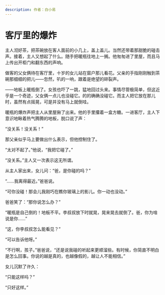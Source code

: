 ```yaml
---
description: 作者：白小易
---
```


# 客厅里的爆炸

&#x20;       主人沏好茶，把茶碗放在客人面前的小几上，盖上盖儿。当然还带着那甜脆的碰击声。接着，主人又想起了什么。随手把暖瓶往地上一搁。他匆匆进了里屋，而且马上传出开柜门和翻东西的声响。

&#x20;       做客的父女俩待在客厅里，十岁的女儿站在窗户那儿看花。父亲的手指刚刚触到茶碗那细细的把儿——忽然，叭的一响，跟着是绝望的碎裂声。

&#x20;       ——地板上暖瓶倒了。女孩也吓了一跳，猛地回过头来。事情尽管极简单，但这近乎是一个奇迹，父女俩一点儿也没碰它。的的确确没碰它。而主人把它放在那儿时，虽然有点摇晃，可是并没有马上就倒哇。

&#x20;       暖瓶的爆炸声把主人从里屋揪了出来。他的手里攥着一盒方糖。一进客厅，主人下意识地瞅着热气腾腾的地板，脱口说了声：

&#x20;       “没关系！没关系！”

&#x20;       那父亲似乎马上要做出什么表示，但他控制住了。

&#x20;       “太对不起了。”他说，“我把它碰了。”

&#x20;       “没关系。”主人又一次表示这无所谓。

&#x20;       从主人家出来，女儿问：“爸，是你碰的吗？”

&#x20;       “……我离得最近。”爸爸说。

&#x20;       “可你没碰！那会儿我刚巧在瞧你玻璃上的影儿。你一动也没动。”

&#x20;       爸爸笑了：“那你说怎么办？”

&#x20;       “暖瓶是自己倒的！地板不平。李叔叔放下时就晃，晃来晃去就倒了。爸，你为啥说是你……”

&#x20;       “这，你李叔叔怎么能看见？”

&#x20;       “可以告诉他呀。”

&#x20;       “不行啊，孩子。”爸爸说，“还是说我碰的听起来更顺溜些。有时候，你简直不明白是怎么回事。你说的越是真的，也越像假的，越让人不能相信。”

&#x20;       女儿沉默了许久：

&#x20;       “只能这样吗？”

&#x20;       “只好这样。”
